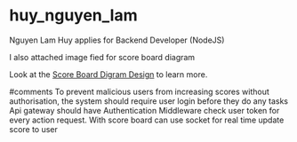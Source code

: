 # huy_nguyen_lam

Nguyen Lam Huy applies for Backend Developer (NodeJS)

I also attached image fied for score board diagram

Look at the [Score Board Digram Design](https://app.diagrams.net/#G1cJyN8tUm4Je1pvktSD3ikPj7W9VCXfUp#%7B%22pageId%22%3A%2274e2e168-ea6b-b213-b513-2b3c1d86103e%22%7D) to learn more.

#comments
To prevent malicious users from increasing scores without authorisation, the system should require user login before they do any tasks
Api gateway should have Authentication Middleware check user token for every action request.
With score board can use socket for real time update score to user
